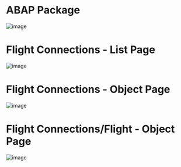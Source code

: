 # ABAP Package
![image](https://github.com/zvikesh/flight-read-only/assets/108741639/7d10be7f-1a1a-43ab-93c9-98451e97d81e)

# Flight Connections - List Page
![image](https://github.com/zvikesh/flight-read-only/assets/108741639/7f48f34d-7829-4b66-814b-4da02dd30285)

# Flight Connections - Object Page
![image](https://github.com/zvikesh/flight-read-only/assets/108741639/687df523-1504-4d02-a8b1-f800a0cee8a1)

# Flight Connections/Flight - Object Page
![image](https://github.com/zvikesh/flight-read-only/assets/108741639/6e78bad8-22b5-424f-8593-8525e90e8683)
